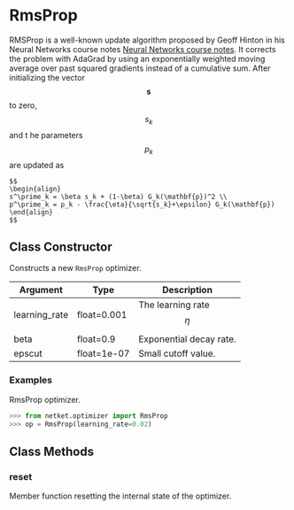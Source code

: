 # RmsProp
RMSProp is a well-known update algorithm proposed by Geoff Hinton
    in his Neural Networks course notes [Neural Networks course notes](http://www.cs.toronto.edu/~tijmen/csc321/slides/lecture_slides_lec6.pdf).
    It corrects the problem with AdaGrad by using an exponentially weighted
    moving average over past squared gradients instead of a cumulative sum.
    After initializing the vector $$\mathbf{s}$$ to zero, $$s_k$$ and t
    he parameters $$p_k$$ are updated as

    $$
    \begin{align}
    s^\prime_k = \beta s_k + (1-\beta) G_k(\mathbf{p})^2 \\
    p^\prime_k = p_k - \frac{\eta}{\sqrt{s_k}+\epsilon} G_k(\mathbf{p})
    \end{align}
    $$

## Class Constructor
Constructs a new ``RmsProp`` optimizer.

|  Argument   |   Type    |        Description         |
|-------------|-----------|----------------------------|
|learning_rate|float=0.001|The learning rate $$ \eta $$|
|beta         |float=0.9  |Exponential decay rate.     |
|epscut       |float=1e-07|Small cutoff value.         |

### Examples
RmsProp optimizer.

```python
>>> from netket.optimizer import RmsProp
>>> op = RmsProp(learning_rate=0.02)

```



## Class Methods 
### reset
Member function resetting the internal state of the optimizer.


